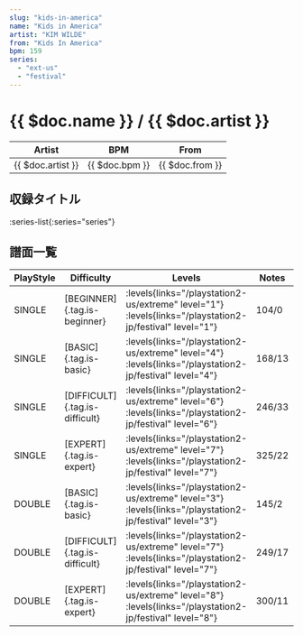 ```yaml
---
slug: "kids-in-america"
name: "Kids in America"
artist: "KIM WILDE"
from: "Kids In America"
bpm: 159
series:
  - "ext-us"
  - "festival"
---
```


# {{ $doc.name }} / {{ $doc.artist }}

|Artist|BPM|From|
|------|---|----|
|{{ $doc.artist }}|{{ $doc.bpm }}|{{ $doc.from }}|

## 収録タイトル

:series-list{:series="series"}

## 譜面一覧

|PlayStyle|Difficulty|Levels|Notes|Movie|
|---------|----------|------|-----|-----|
|SINGLE|[BEGINNER]{.tag.is-beginner}| :levels{links="/playstation2-us/extreme" level="1"} :levels{links="/playstation2-jp/festival" level="1"}|104/0||
|SINGLE|[BASIC]{.tag.is-basic}| :levels{links="/playstation2-us/extreme" level="4"} :levels{links="/playstation2-jp/festival" level="4"}|168/13||
|SINGLE|[DIFFICULT]{.tag.is-difficult}| :levels{links="/playstation2-us/extreme" level="6"} :levels{links="/playstation2-jp/festival" level="6"}|246/33||
|SINGLE|[EXPERT]{.tag.is-expert}| :levels{links="/playstation2-us/extreme" level="7"} :levels{links="/playstation2-jp/festival" level="7"}|325/22||
|DOUBLE|[BASIC]{.tag.is-basic}| :levels{links="/playstation2-us/extreme" level="3"} :levels{links="/playstation2-jp/festival" level="3"}|145/2||
|DOUBLE|[DIFFICULT]{.tag.is-difficult}| :levels{links="/playstation2-us/extreme" level="7"} :levels{links="/playstation2-jp/festival" level="7"}|249/17||
|DOUBLE|[EXPERT]{.tag.is-expert}| :levels{links="/playstation2-us/extreme" level="8"} :levels{links="/playstation2-jp/festival" level="8"}|300/11||
